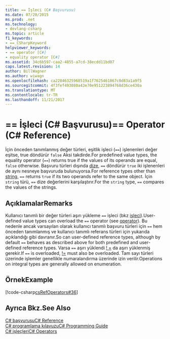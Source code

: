 ```yaml
---
title: == İşleci (C# Başvurusu)
ms.date: 07/20/2015
ms.prod: .net
ms.technology:
- devlang-csharp
ms.topic: article
f1_keywords:
- ==_CSharpKeyword
helpviewer_keywords:
- == operator [C#]
- equality operator [C#]
ms.assetid: 34c6b597-caa2-4855-a7cd-38ecdd11bd07
caps.latest.revision: 14
author: BillWagner
ms.author: wiwagn
ms.openlocfilehash: ca22846325968519a1f7625461867c0d83a1a9f5
ms.sourcegitcommit: 4f3fef493080a43e70e951223894768d36ce430a
ms.translationtype: MT
ms.contentlocale: tr-TR
ms.lasthandoff: 11/21/2017
---
```

# <a name="-operator-c-reference"></a><span data-ttu-id="e4798-102">== İşleci (C# Başvurusu)</span><span class="sxs-lookup"><span data-stu-id="e4798-102">== Operator (C# Reference)</span></span>
<span data-ttu-id="e4798-103">İçin önceden tanımlanmış değer türleri, eşitlik işleci (`==`) işlenenleri değer eşitse, true döndürür `false` Aksi takdirde.</span><span class="sxs-lookup"><span data-stu-id="e4798-103">For predefined value types, the equality operator (`==`) returns true if the values of its operands are equal, `false` otherwise.</span></span> <span data-ttu-id="e4798-104">Başvuru türleri dışında [dize](../../../csharp/language-reference/keywords/string.md), `==` döndürür `true` iki işlenenleri de aynı nesneye başvuruda bulunuyorsa.</span><span class="sxs-lookup"><span data-stu-id="e4798-104">For reference types other than [string](../../../csharp/language-reference/keywords/string.md), `==` returns `true` if its two operands refer to the same object.</span></span> <span data-ttu-id="e4798-105">İçin `string` türü, `==` dize değerlerini karşılaştırır.</span><span class="sxs-lookup"><span data-stu-id="e4798-105">For the `string` type, `==` compares the values of the strings.</span></span>  
  
## <a name="remarks"></a><span data-ttu-id="e4798-106">Açıklamalar</span><span class="sxs-lookup"><span data-stu-id="e4798-106">Remarks</span></span>  
 <span data-ttu-id="e4798-107">Kullanıcı tanımlı bir değer türleri aşırı yükleme `==` işleci (bkz [işleci](../../../csharp/language-reference/keywords/operator.md)).</span><span class="sxs-lookup"><span data-stu-id="e4798-107">User-defined value types can overload the `==` operator (see [operator](../../../csharp/language-reference/keywords/operator.md)).</span></span> <span data-ttu-id="e4798-108">Bu nedenle ancak varsayılan olarak kullanıcı tanımlı başvuru türleri için `==` hem önceden tanımlanmış ve kullanıcı tanımlı referans türleri için yukarıda açıklandığı gibi davranır.</span><span class="sxs-lookup"><span data-stu-id="e4798-108">So can user-defined reference types, although by default `==` behaves as described above for both predefined and user-defined reference types.</span></span> <span data-ttu-id="e4798-109">Varsa `==` aşırı yüklendi [! =](../../../csharp/language-reference/operators/not-equal-operator.md) da aşırı yüklenmiş gerekir.</span><span class="sxs-lookup"><span data-stu-id="e4798-109">If `==` is overloaded, [!=](../../../csharp/language-reference/operators/not-equal-operator.md) must also be overloaded.</span></span> <span data-ttu-id="e4798-110">Tam sayı türleri üzerinde işlemler genellikle numaralandırma üzerinde izin verilir.</span><span class="sxs-lookup"><span data-stu-id="e4798-110">Operations on integral types are generally allowed on enumeration.</span></span>  
  
## <a name="example"></a><span data-ttu-id="e4798-111">Örnek</span><span class="sxs-lookup"><span data-stu-id="e4798-111">Example</span></span>  
 [!code-csharp[csRefOperators#36](../../../csharp/language-reference/operators/codesnippet/CSharp/equality-comparison-operator_1.cs)]  
  
## <a name="see-also"></a><span data-ttu-id="e4798-112">Ayrıca Bkz.</span><span class="sxs-lookup"><span data-stu-id="e4798-112">See Also</span></span>  
 [<span data-ttu-id="e4798-113">C# başvurusu</span><span class="sxs-lookup"><span data-stu-id="e4798-113">C# Reference</span></span>](../../../csharp/language-reference/index.md)  
 [<span data-ttu-id="e4798-114">C# programlama kılavuzu</span><span class="sxs-lookup"><span data-stu-id="e4798-114">C# Programming Guide</span></span>](../../../csharp/programming-guide/index.md)  
 [<span data-ttu-id="e4798-115">C# işleçleri</span><span class="sxs-lookup"><span data-stu-id="e4798-115">C# Operators</span></span>](../../../csharp/language-reference/operators/index.md)

